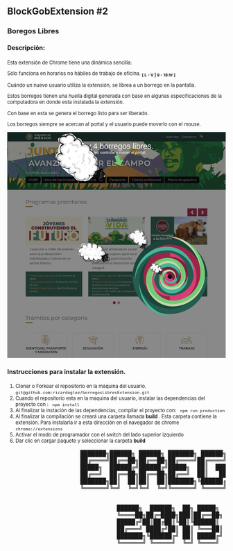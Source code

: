 <div>
  <h2> BlockGobExtension #2 </h2>
  <h3> Boregos Libres </h3>
  <section>
    <h4>Descripción:</h4>
    <div style='font-size:.8em;'>
    <p> Esta extensión de Chrome tiene una dinámica sencilla:<p>
        Sólo funciona en horarios no hábiles de trabajo de oficina.  
        <sub><strong>[ L - V | 9 - 18 hr ]</strong></sub>
    </p>
    <p> 
    Cuándo un nuevo usuario utiliza la extensión, se librea a un borrego en la pantalla.
    </p>
    <p>
      Estos borregos tienen una huella digital generada con base en algunas especificaciones de la computadora en donde esta instalada la extensión.
    </p>
    <p>
      Con base en esta se genera el borrego listo para ser liberado. 
    </p>
      <p>
        Los borregos siempre se acercan al portal y el usuario puede moverlo con el mouse. 
      </p>
      <img src='./src/images/screenshot.png' style="max-height:'150px' width:auto;">
    </div>
  </section>
  <section>
    <h4>Instrucciones para instalar la extensión.</h4>
    <div style='font-size:.8em;'>
    <ol>
      <li>
      Clonar o Forkear el repositorio en la máquina del usuario. 
      <code> git@github.com:ricardoglez/borregosLibresExtension.git </code>
      </li>
      <li>
      Cuando el repositorio esta en la maquina del usuario, instalar las dependencias del proyecto con :
      <code> npm install </code>
      </li>
      <li>
        Al finalizar la instación de las dependencias, compilar el proyecto con:
        <code> npm run production </code>
      </li>
      <li>
        Al finalizar la compilación se creará una carpeta llamada <strong> build </strong>. Esta carpeta contiene la extensión. Para instalarla ir a 
        esta dirección en el navegador de chrome <code> chrome://extensions </code> 
      </li>
      <li>
        Activar el modo de programador con el switch del lado superior izquierdo   
      </li>
      <li>
        Dar clic en cargar paquete y seleccionar la carpeta <strong> build </strong>
      </li>
    </ol>
    </div>
  </section>
  <pre>
                    ███████╗██████╗ ██████╗ ███████╗ ██████╗ ███████╗
                    ██╔════╝██╔══██╗██╔══██╗██╔════╝██╔════╝ ██╔════╝
                    █████╗  ██████╔╝██████╔╝█████╗  ██║  ███╗█████╗  
                    ██╔══╝  ██╔══██╗██╔══██╗██╔══╝  ██║   ██║██╔══╝  
                    ███████╗██║  ██║██║  ██║███████╗╚██████╔╝███████╗
                    ╚══════╝╚═╝  ╚═╝╚═╝  ╚═╝╚══════╝ ╚═════╝ ╚══════╝
  </pre>
  <pre>
                              ██████╗  ██████╗  ██╗ █████╗ 
                              ╚════██╗██╔═████╗███║██╔══██╗
                              █████╔╝██║██╔██║╚██║╚██████║
                              ██╔═══╝ ████╔╝██║ ██║ ╚═══██║
                              ███████╗╚██████╔╝ ██║ █████╔╝
                              ╚══════╝ ╚═════╝  ╚═╝ ╚════╝ 
                                     
  </pre>
</div>
